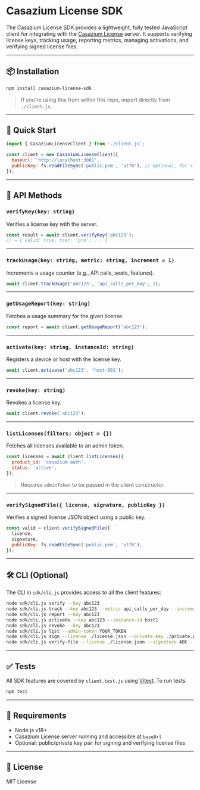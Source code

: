 # Casazium License SDK

The Casazium License SDK provides a lightweight, fully tested JavaScript client for integrating with the [Casazium License](../README.md) server. It supports verifying license keys, tracking usage, reporting metrics, managing activations, and verifying signed license files.

---

## 📦 Installation

```bash
npm install casazium-license-sdk
```

> If you're using this from within this repo, import directly from `./client.js`.

---

## 🚀 Quick Start

```js
import { CasaziumLicenseClient } from './client.js';

const client = new CasaziumLicenseClient({
  baseUrl: 'http://localhost:3001',
  publicKey: fs.readFileSync('public.pem', 'utf8'), // Optional, for signature checks
});
```

---

## 🔧 API Methods

### `verifyKey(key: string)`

Verifies a license key with the server.

```js
const result = await client.verifyKey('abc123');
// → { valid: true, tier: 'pro', ... }
```

---

### `trackUsage(key: string, metric: string, increment = 1)`

Increments a usage counter (e.g., API calls, seats, features).

```js
await client.trackUsage('abc123', 'api_calls_per_day', 1);
```

---

### `getUsageReport(key: string)`

Fetches a usage summary for the given license.

```js
const report = await client.getUsageReport('abc123');
```

---

### `activate(key: string, instanceId: string)`

Registers a device or host with the license key.

```js
await client.activate('abc123', 'host-001');
```

---

### `revoke(key: string)`

Revokes a license key.

```js
await client.revoke('abc123');
```

---

### `listLicenses(filters: object = {})`

Fetches all licenses available to an admin token.

```js
const licenses = await client.listLicenses({
  product_id: 'casazium-auth',
  status: 'active',
});
```

> Requires `adminToken` to be passed in the client constructor.

---

### `verifySignedFile({ license, signature, publicKey })`

Verifies a signed license JSON object using a public key.

```js
const valid = client.verifySignedFile({
  license,
  signature,
  publicKey: fs.readFileSync('public.pem', 'utf8'),
});
```

---

## 🛠️ CLI (Optional)

The CLI in `sdk/cli.js` provides access to all the client features:

```bash
node sdk/cli.js verify --key abc123
node sdk/cli.js track --key abc123 --metric api_calls_per_day --increment 1
node sdk/cli.js report --key abc123
node sdk/cli.js activate --key abc123 --instance-id host1
node sdk/cli.js revoke --key abc123
node sdk/cli.js list --admin-token YOUR_TOKEN
node sdk/cli.js sign --license ./license.json --private-key ./private.pem
node sdk/cli.js verify-file --license ./license.json --signature ABC --public-key ./public.pem
```

---

## ✅ Tests

All SDK features are covered by `client.test.js` using [Vitest](https://vitest.dev). To run tests:

```bash
npm test
```

---

## 🔐 Requirements

- Node.js v18+
- Casazium License server running and accessible at `baseUrl`
- Optional: public/private key pair for signing and verifying license files

---

## 📄 License

MIT License

